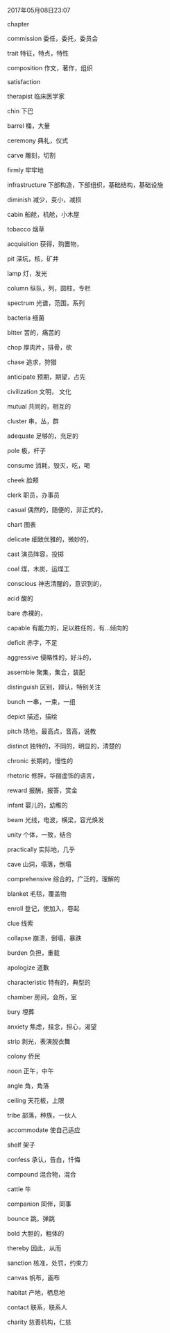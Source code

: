 2017年05月08日23:07

chapter

commission      委任，委托，委员会

trait           特征，特点，特性

composition     作文，著作，组织

satisfaction

therapist       临床医学家

chin            下巴

barrel          桶，大量

ceremony        典礼，仪式

carve           雕刻，切割

firmly          牢牢地

infrastructure  下部构造，下部组织，基础结构，基础设施

diminish        减少，变小，减损

cabin           船舱，机舱，小木屋

tobacco         烟草

acquisition     获得，购置物，

pit             深坑，核，矿井

lamp            灯，发光

column          纵队，列，圆柱，专栏

spectrum        光谱，范围，系列

bacteria            细菌

bitter          苦的，痛苦的

chop            厚肉片，排骨，砍

chase           追求，狩猎

anticipate      预期，期望，占先

civilization        文明， 文化

mutual          共同的，相互的

cluster         串，丛，群

adequate        足够的，充足的

pole            极，杆子

consume         消耗，毁灭，吃，喝

cheek           脸颊

clerk           职员，办事员

casual          偶然的，随便的，非正式的，

chart           图表

delicate            细致优雅的，微妙的，

cast            演员阵容，投掷

coal            煤，木炭，运煤工

conscious       神志清醒的，意识到的，

acid            酸的

bare            赤裸的，

capable         有能力的，足以胜任的，有...倾向的

deficit         赤字，不足

aggressive      侵略性的，好斗的，

assemble        聚集，集合，装配

distinguish     区别，辨认，特别关注

bunch           一串，一束，一组

depict          描述，描绘

pitch           场地，最高点，音高，说教

distinct        独特的，不同的，明显的，清楚的

chronic         长期的，慢性的

rhetoric        修辞，华丽虚饰的语言，

reward          报酬，报答，赏金

infant          婴儿的，幼稚的

beam            光线，电波，横梁，容光焕发

unity           个体，一致，结合

practically     实际地，几乎

cave            山洞，塌落，倒塌

comprehensive       综合的，广泛的，理解的

blanket         毛毯，覆盖物

enroll          登记，使加入，卷起

clue            线索

collapse        崩溃，倒塌，暴跌

burden          负担，重载

apologize       道歉

characteristic  特有的，典型的

chamber         房间，会所，室

bury            埋葬

anxiety         焦虑，挂念，担心，渴望

strip           剥光，表演脱衣舞

colony          侨民

noon            正午，中午

angle           角，角落

ceiling         天花板，上限

tribe           部落，种族，一伙人

accommodate     使自己适应

shelf           架子

confess         承认，告白，忏悔

compound        混合物，混合

cattle          牛

companion       同伴，同事

bounce          跳，弹跳

bold            大胆的，粗体的

thereby         因此，从而

sanction            核准，处罚，约束力

canvas          帆布，画布

habitat         产地，栖息地

contact         联系，联系人

charity         慈善机构，仁慈



